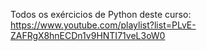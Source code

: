 Todos os exércicios de Python deste curso: https://www.youtube.com/playlist?list=PLvE-ZAFRgX8hnECDn1v9HNTI71veL3oW0
